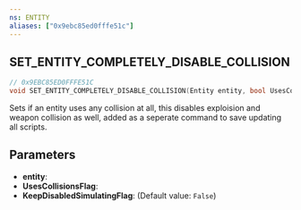 ```yaml
---
ns: ENTITY
aliases: ["0x9ebc85ed0fffe51c"]
---
```

## SET_ENTITY_COMPLETELY_DISABLE_COLLISION

```c
// 0x9EBC85ED0FFFE51C
void SET_ENTITY_COMPLETELY_DISABLE_COLLISION(Entity entity, bool UsesCollisionsFlag, bool KeepDisabledSimulatingFlag);
```

Sets if an entity uses any collision at all, this disables exploision and weapon collision as well, added as a seperate command to save updating all scripts.


## Parameters
* **entity**: 
* **UsesCollisionsFlag**: 
* **KeepDisabledSimulatingFlag**: (Default value: `False`)
